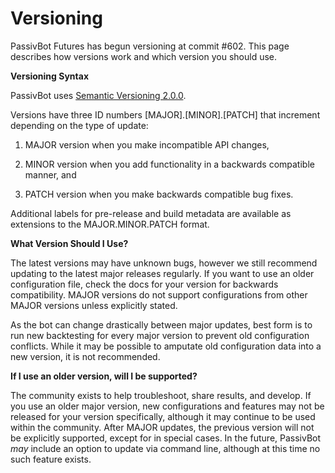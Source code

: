 # Versioning

PassivBot Futures has begun versioning at commit #602. This page describes how versions work and which version you should use.

**Versioning Syntax**

PassivBot uses [Semantic Versioning 2.0.0](https://semver.org/spec/v2.0.0.html).

Versions have three ID numbers [MAJOR].[MINOR].[PATCH] that increment depending on the type of update:

1. MAJOR version when you make incompatible API changes,

2. MINOR version when you add functionality in a backwards compatible manner, and

3. PATCH version when you make backwards compatible bug fixes.

Additional labels for pre-release and build metadata are available as extensions to the MAJOR.MINOR.PATCH format.

**What Version Should I Use?**

The latest versions may have unknown bugs, however we still recommend updating to the latest major releases regularly. If you want to use an older configuration file, check the docs for your version for backwards compatibility. MAJOR versions do not support configurations from other MAJOR versions unless explicitly stated.

As the bot can change drastically between major updates, best form is to run new backtesting for every major version to prevent old configuration conflicts. While it may be possible to amputate old configuration data into a new version, it is not recommended.

**If I use an older version, will I be supported?**  

The community exists to help troubleshoot, share results, and develop. If you use an older major version, new configurations and features may not be released for your version specifically, although it may continue to be used within the community. After MAJOR updates, the previous version will not be explicitly supported, except for in special cases. In the future, PassivBot *may* include an option to update via command line, although at this time no such feature exists.
